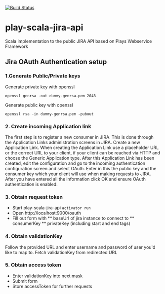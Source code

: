 [![Build Status](https://travis-ci.org/toggm/play-scala-jira-api.svg?branch=master)](https://travis-ci.org/toggm/play-scala-jira-api)

# play-scala-jira-api
Scala implementation to the public JIRA API based on Plays Webservice Framework

## Jira OAuth Authentication setup

### 1.Generate Public/Private keys

Generate private key with openssl
```
openssl genrsa -out dummy-genrsa.pem 2048
```

Generate public key with openssl
```
openssl rsa -in dummy-genrsa.pem -pubout
```

### 2. Create incoming Application link
The first step is to register a new consumer in JIRA. This is done through the Application Links administration screens in JIRA. Create a new Application Link.
When creating the Application Link use a placeholder URL or the correct URL to your client, if your client can be reached via HTTP and choose the Generic Application type. After this Application Link has been created, edit the configuration and go to the incoming authentication configuration screen and select OAuth. Enter in this the public key and the consumer key which your client will use when making requests to JIRA.
After you have entered all the information click OK and ensure OAuth authentication is enabled.

### 3. Obtain request token
* Start play-scala-jira-api `activator run`
* Open http://localhost:9000/oauth
* Fill out form with 
** baseUrl of jira instance to connect to
** consumerKey
** privateKey (including start and end tags)

### 4. Obtain validationKey
Follow the provided URL and enter username and password of user you'd like to map to. Fetch validationKey from redirected URL

### 5. Obtain access token
* Enter validationKey into next mask
* Submit form
* Store accessToken for further requests

